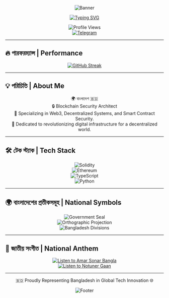 <div align="center">

![Banner](https://capsule-render.vercel.app/api?type=waving&color=ff0000&height=200&section=header&text=রেকট%20ডেভেলপার&fontSize=60&animation=fadeIn&fontColor=ffffff)

[![Typing SVG](https://readme-typing-svg.herokuapp.com?font=IBM+Plex+Mono&weight=700&size=24&duration=2000&pause=1000&color=FF0000&center=true&vCenter=true&random=false&width=600&height=60&lines=ব্লকচেইন+ডেভেলপার+%7C+Bangladesh;সিকিউরিটি+আর্কিটেক্ট+%7C+Web3+Specialist)](https://git.io/typing-svg)

![Profile Views](https://komarev.com/ghpvc/?username=Rekt-Developer&style=for-the-badge&color=red)  
[![Telegram](https://img.shields.io/badge/DM_ME_ON_TELEGRAM-2CA5E0?style=for-the-badge&logo=telegram&logoColor=white)](https://t.me/RektDevelopers)

</div>

---

## 🔥 পারফরম্যান্স | Performance

<div align="center">

[![GitHub Streak](https://streak-stats.demolab.com?user=Rekt-Developer&theme=radical&date_format=M%20j%5B%2C%20Y%5D&card_width=800&background=000000&ring=FF0000&fire=FF0000&currStreakLabel=FF0000&currStreakNum=FFFFFF)](https://git.io/streak-stats)

</div>

---

## 💡 পরিচিতি | About Me

<div align="center">

🌍 বাংলাদেশ 🇧🇩  
🔒 Blockchain Security Architect  
📖 Specializing in Web3, Decentralized Systems, and Smart Contract Security.  
🚀 Dedicated to revolutionizing digital infrastructure for a decentralized world.

</div>

---

## 🛠 টেক স্ট্যাক | Tech Stack

<div align="center">

![Solidity](https://img.shields.io/badge/Solidity-Expert-FF4500?style=for-the-badge&logo=solidity&logoColor=white)  
![Ethereum](https://img.shields.io/badge/Ethereum-Core-3C3C3D?style=for-the-badge&logo=Ethereum&logoColor=white)  
![TypeScript](https://img.shields.io/badge/TypeScript-Professional-007ACC?style=for-the-badge&logo=typescript&logoColor=white)  
![Python](https://img.shields.io/badge/Python-Advanced-3776AB?style=for-the-badge&logo=python&logoColor=white)

</div>

---

## 🌍 বাংলাদেশের প্রতীকসমূহ | National Symbols

<div align="center">

![Government Seal](https://upload.wikimedia.org/wikipedia/commons/e/e7/Government_Seal_of_Bangladesh.svg)  
![Orthographic Projection](https://upload.wikimedia.org/wikipedia/commons/thumb/e/e9/Bangladesh_%28orthographic_projection%29.svg/640px-Bangladesh_%28orthographic_projection%29.svg.png)  
![Bangladesh Divisions](https://upload.wikimedia.org/wikipedia/commons/thumb/e/ea/Bangladesh_divisions_english.svg/600px-Bangladesh_divisions_english.svg.png)

</div>

---

## 🎵 জাতীয় সংগীত | National Anthem

<div align="center">

[![Listen to Amar Sonar Bangla](https://img.shields.io/badge/Listen-Amar%20Sonar%20Bangla-FF4500?style=for-the-badge&logo=music&logoColor=white)](https://en.m.wikipedia.org/wiki/File:Amar_Sonar_Bangla_instrumental_by_US_Navy_Band.oga)  
[![Listen to Notuner Gaan](https://img.shields.io/badge/Listen-Notuner%20Gaan-FF4500?style=for-the-badge&logo=music&logoColor=white)](https://en.m.wikipedia.org/wiki/File:Notuner_Gaan_(Chol_Chol_Chol,_Instrumental_%22Metal%22).oga)

</div>

---

<div align="center">

🇧🇩 Proudly Representing Bangladesh in Global Tech Innovation 🌐  

![Footer](https://capsule-render.vercel.app/api?type=waving&color=ff0000&height=100&section=footer)

</div>
